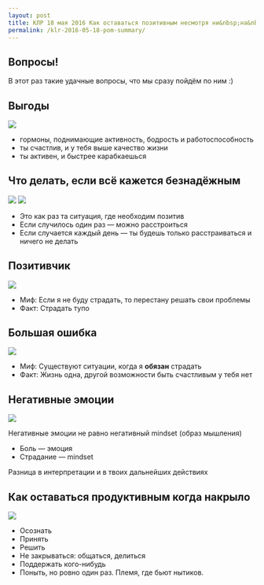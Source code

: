 ```yaml
---
layout: post
title: КЛР 18 мая 2016 Как оставаться позитивным несмотря ни&nbsp;на&nbsp;что
permalink: /klr-2016-05-18-pom-summary/
---
```


## Вопросы!

В этот раз такие удачные вопросы, что мы сразу пойдём по ним :)

## Выгоды

![](https://pp.vk.me/c629300/v629300697/3d5c3/NkP5-d5GEn4.jpg)

- гормоны, поднимающие активность, бодрость и работоспособность
- ты счастлив, и у тебя выше качество жизни
- ты активен, и быстрее карабкаешься

## Что делать, если всё кажется безнадёжным

![](https://pp.vk.me/c629300/v629300697/3d5af/IQMrpFx1UL4.jpg)
![](https://pp.vk.me/c629300/v629300697/3d5b9/4NQZscJieVM.jpg)

- Это как раз та ситуация, где необходим позитив
- Если случилось один раз — можно расстроиться
- Если случается каждый день — ты будешь только расстраиваться и ничего не делать

## Позитивчик

![](https://pp.vk.me/c629300/v629300697/3d57d/hxaRTN3O_Vo.jpg)

- Миф: Если я не буду страдать, то перестану решать свои проблемы
- Факт: Страдать тупо

## Большая ошибка

![](https://pp.vk.me/c629300/v629300697/3d587/zI2_J50PxCE.jpg)

- Миф: Существуют ситуации, когда я **обязан** страдать
- Факт: Жизнь одна, другой возможности быть счастливым у тебя нет

## Негативные эмоции

![](https://pp.vk.me/c629300/v629300697/3d591/Cs-kf_GDVLw.jpg)

Негативные эмоции не равно негативный mindset (образ мышления)

- Боль — эмоция
- Страдание — mindset

Разница в интерпретации и в твоих дальнейших действиях

## Как оставаться продуктивным когда накрыло

![](https://pp.vk.me/c629300/v629300697/3d5a5/BP1sIyHwzLA.jpg)

- Осознать
- Принять
- Решить
- Не закрываться: общаться, делиться
- Поддержать кого-нибудь
- Поныть, но ровно один раз. Племя, где бьют нытиков.
